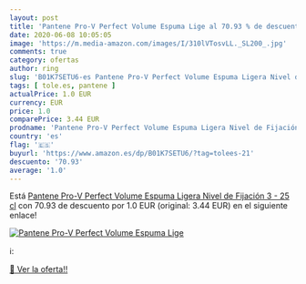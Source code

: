 ```yaml
---
layout: post
title: 'Pantene Pro-V Perfect Volume Espuma Lige al 70.93 % de descuento'
date: 2020-06-08 10:05:05
image: 'https://m.media-amazon.com/images/I/310lVTosvLL._SL200_.jpg'
comments: true
category: ofertas
author: ring
slug: 'B01K7SETU6-es Pantene Pro-V Perfect Volume Espuma Ligera Nivel de...'
tags: [ tole.es, pantene ]
actualPrice: 1.0 EUR
currency: EUR
price: 1.0
comparePrice: 3.44 EUR
prodname: 'Pantene Pro-V Perfect Volume Espuma Ligera Nivel de Fijación 3 - 25 cl'
country: 'es'
flag: '🇪🇸'
buyurl: 'https://www.amazon.es/dp/B01K7SETU6/?tag=tolees-21'
descuento: '70.93'
average: '1.0'
---
```


Está [Pantene Pro-V Perfect Volume Espuma Ligera Nivel de Fijación 3 - 25 cl](https://www.amazon.es/dp/B01K7SETU6/?tag=tolees-21) con 70.93 de descuento por 1.0 EUR (original: 3.44 EUR) en el siguiente enlace!

[![Pantene Pro-V Perfect Volume Espuma Lige](https://m.media-amazon.com/images/I/310lVTosvLL._SL200_.jpg)](https://www.amazon.es/dp/B01K7SETU6/?tag=tolees-21)

ℹ️:


[🛒 Ver la oferta!!](https://www.amazon.es/dp/B01K7SETU6/?tag=tolees-21)

